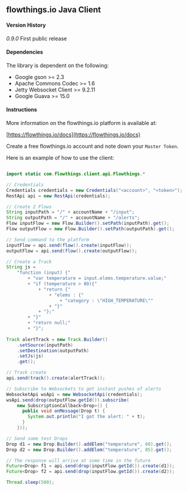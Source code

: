 ## flowthings.io Java Client

#### Version History

*0.9.0*
First public release

#### Dependencies
The library is dependent on the following:

* Google gson >= 2.3
* Apache Commons Codec >= 1.6
* Jetty Websocket Client >= 9.2.11
* Google Guava >= 15.0

#### Instructions
More information on the flowthings.io platform is available at:

[https://flowthings.io/docs](https://flowthings.io/docs)

Create a free flowthings.io account and note down your `Master Token`.

Here is an example of how to use the client:

```java

import static com.flowthings.client.api.Flowthings.*

// Credentials
Credentials credentials = new Credentials("<account>", "<token>");
RestApi api = new RestApi(credentials);

// Create 2 Flows
String inputPath = "/" + accountName + "/input";
String outputPath = "/" + accountName + "/alerts";
Flow inputFlow = new Flow.Builder().setPath(inputPath).get();
Flow outputFlow = new Flow.Builder().setPath(outputPath).get();

// Send command to the platform
inputFlow = api.send(flow().create(inputFlow));
outputFlow = api.send(flow().create(outputFlow));

// Create a Track
String js = 
    "function (input) {"
        + "var temperature = input.elems.temperature.value;"
        + "if (temperature > 80){"
            + "return {"
                + "elems : {" 
                    + "category : \"HIGH_TEMPERATURE\""
                + "}"
            + "};"
        + "}"
        + "return null;"
        + "}";
 
Track alertTrack = new Track.Builder()
	.setSource(inputPath)
	.setDestination(outputPath)
	.setJs(js)
	.get();

// Track create
api.send(track().create(alertTrack));

// Subscribe to Websockets to get instant pushes of alerts
WebsocketApi wsApi = new WebsocketApi(credentials);
wsApi.send(drop(outputFlow.getId()).subscribe(
    new SubscriptionCallback<Drop>() {
      public void onMessage(Drop t) {
        System.out.println("I got the alert: " + t);
      }
    }));

// Send some test Drops
Drop d1 = new Drop.Builder().addElem("temperature", 60).get();
Drop d2 = new Drop.Builder().addElem("temperature", 85).get();

// The response will arrive at some time in the future
Future<Drop> f1 = api.send(drop(inputFlow.getId()).create(d1));
Future<Drop> f2 = api.send(drop(inputFlow.getId()).create(d2));

Thread.sleep(500);
```
